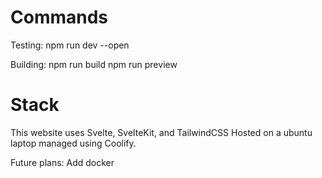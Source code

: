 # Commands
Testing:
npm run dev --open

Building: 
npm run build
npm run preview

# Stack
This website uses Svelte, SvelteKit, and TailwindCSS
Hosted on a ubuntu laptop managed using Coolify.

Future plans:
Add docker
